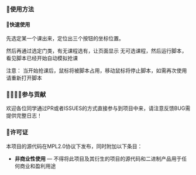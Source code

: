 ### 📗使用方法

#### 🔑快速使用

先选定某一个课出来，定位出三个按钮的坐标位置。

然后再通过选定门类，有无课程选有，让页面显示 无可选课程，然后运行脚本，看见脚本已经开始自动模拟抢课

注意： 当开始抢课后，鼠标将被脚本占用，移动鼠标将停止脚本，如需再次使用请重新打开脚本

### 👨‍👨‍👦‍👦参与贡献

欢迎各位同学通过PR或者ISSUES的方式直接参与到项目中来，请注意反馈BUG需提供完整日志！


### 📜许可证

本项目的源代码在MPL2.0协议下发布，同时附加以下条目：
* **非商业性使用** — 不得将此项目及其衍生的项目的源代码和二进制产品用于任何商业和盈利用途
